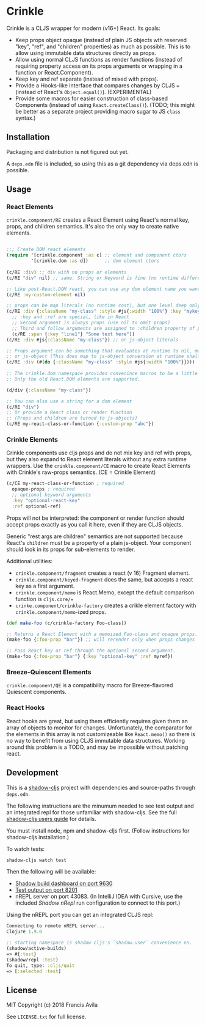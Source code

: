 Crinkle
=======

Crinkle is a CLJS wrapper for modern (v16+) React. Its goals:

* Keep props object opaque (instead of plain JS objects wth reserved "key",
  "ref", and "children" properties) as much as possible. This is to allow using
  immutable data structures directly as props.
* Allow using normal CLJS functions as render functions (instead of requiring
  property access on its props arguments or wrapping in a function or
  React.Component).
* Keep key and ref separate (instead of mixed with props).
* Provide a Hooks-like interface that compares changes by CLJS `=` (instead of
  React's `Object.equal()`). (EXPERIMENTAL)
* Provide some macros for easier construction of class-based Components
  (instead of using `React.createClass()`). (TODO; this might be better as a
  separate project providing macro sugar to JS `class` syntax.)

Installation
------------

Packaging and distribution is not figured out yet.

A `deps.edn` file is included, so using this as a git dependency via deps.edn is
possible.

Usage
-----


### React Elements

`crinkle.component/RE` creates a React Element using React's normal key, props,
and children semantics. It's also the only way to create native elements.

```clojure

;;; Create DOM react elements
(require '[crinkle.component :as c] ;; element and component ctors
         '[crinkle.dom :as d])      ;; dom element ctors
         
(c/RE :div) ;; div with no props or elements
(c/RE "div" nil) ;; same. String or Keyword is fine (no runtime difference).

;; Like post-React.DOM react, you can use any dom element name you want
(c/RE :my-custom-element nil)

;; props can be map literals (no runtime cost), but one level deep only!
(c/RE :div {:className "my-class" :style #js{:width "100%"} :key "mykey"}
  ;; :key and :ref are special, like in React
  ;; Second argument is always props (use nil to omit props)
  ;; Third and follow arguments are assigned to :children property of props.
  (c/RE :span {:key "line1"} "Some text here"))
(c/RE :div #js{:className "my-class"}) ;; or js-object literals

;; Props argument can be something that evaluates at runtime to nil, map,
;; or js-object (This does map to js-object conversion at runtime shallowly.)
(c/RE :div (#(do {:className "my-class" :style #js{:width "100%"}})))
 
;; The crinkle.dom namespace provides convenince macros to be a little shorter.
;; Only the old React.DOM elements are supported.

(d/div {:className "my-class"})

;; You can also use a string for a dom element
(c/RE "div")
;; Or provide a React class or render function
;; (Props and children are turned to js-objects)
(c/RE my-react-class-or-function {:custom-prop "abc"})

```

### Crinkle Elements

Crinkle components use cljs props and do not mix key and ref with props, but
they also expand to React element literals without any extra runtime wrappers.
Use the `crinkle.component/CE` macro to create React Elements with Crinkle's
raw-props semantics. (CE = Crinkle Element)

```clojure
(c/CE my-react-class-or-function ; required
  opaque-props ; required
  ;; optional keyword arguments
  :key "optional-react-key"
  :ref optional-ref)

```

Props will not be interpreted: the component or render function should accept
props exactly as you call it here, even if they are CLJS objects.

Generic "rest args are children" semantics are not supported because React's
`children` must be a property of a plain js-object. Your component should look
in its props for sub-elements to render.

Additional utilities:

* `crinkle.component/fragment` creates a react (v 16) Fragment element.
* `crinkle.component/keyed-fragment` does the same, but accepts a react key as
  a first argument.
* `crinkle.component/memo` is React.Memo, except the default comparison function
  is `cljs.core/=`
* `crinke.component/crinkle-factory` creates a crikle element factory with
  `crinkle.component/memo`-ized props.

```clojure
(def make-foo (c/crinkle-factory Foo-class))

;; Returns a React Element with a memoized Foo-class and opaque props.
(make-foo {:foo-prop "bar"}) ;; will rerender only when props changes

;; Pass React key or ref through the optional second argument.
(make-foo {:foo-prop "bar"} {:key "optional-key" :ref myref})
```

### Breeze-Quiescent Elements

`crinkle.component/QE` is a compatibility macro for Breeze-flavored Quiescent
components.

### React Hooks

React hooks are great, but using them efficiently requires given them an array
of objects to monitor for changes. Unfortunately, the comparator for the
elements in this array is not customizeable like `React.memo()` so there is no
way to benefit from using CLJS immutable data structures. Working around this
problem is a TODO, and may be impossible without patching react.

Development
-----------

This is a [shadow-cljs][shadow-cljs-usersguide] project with dependencies
and source-paths through `deps.edn`.

The following instructions are the minumum needed to see test output and an
integrated repl for those unfamiliar with shadow-cljs. See the full
[shadow-cljs users guide][shadow-cljs-usersguide] for details.

You must install node, npm and shadow-cljs first. (Follow instructions for
shadow-cljs installation.)

To watch tests:

```bash
shadow-cljs watch test
```

Then the following will be available:

* [Shadow build dashboard on port 9630](http://localhost:9630/dashboard)
* [Test output on port 8201](http://localhost:8021/)
* nREPL server on port 43083. (In IntelliJ IDEA with Cursive, use the included
  *Shadow nRepl* run configuration to connect to this port.)

Using the nREPL port you can get an integrated CLJS repl:

```clojure
Connecting to remote nREPL server...
Clojure 1.9.0

;; starting namespace is shadow cljs's `shadow.user` convenience ns.
(shadow/active-builds)
=> #{:test}
(shadow/repl :test)
To quit, type: :cljs/quit
=> [:selected :test]
```

License
-------

MIT Copyright (c) 2018 Francis Avila

See `LICENSE.txt` for full license.


[shadow-cljs-usersguide]: (https://shadow-cljs.github.io/docs/UsersGuide.html)
